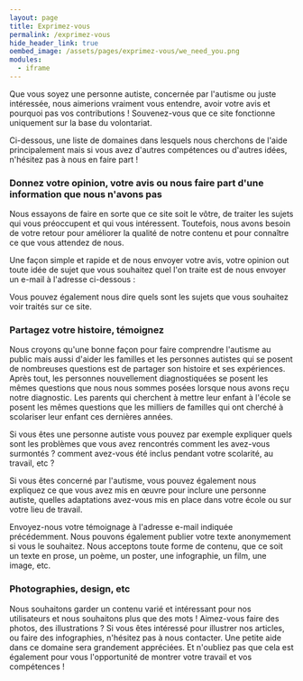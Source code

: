 ```yaml
---
layout: page
title: Exprimez-vous
permalink: /exprimez-vous
hide_header_link: true
oembed_image: /assets/pages/exprimez-vous/we_need_you.png
modules:
  - iframe
---
```



Que vous soyez une personne autiste, concernée par l'autisme ou juste intéressée, nous aimerions vraiment
vous entendre, avoir votre avis et pourquoi pas vos contributions&nbsp;!
Souvenez-vous que ce site fonctionne uniquement sur la base du volontariat.

Ci-dessous, une liste de domaines dans lesquels nous cherchons de l'aide principalement mais si
vous avez d'autres compétences ou d'autres idées, n'hésitez pas à nous en faire part&nbsp;!


<amp-img class="center" width="500" height="500" src="/assets/pages/exprimez-vous/we_need_you.png" alt="Nous avons besoin de vous !"></amp-img>

### Donnez votre opinion, votre avis ou nous faire part d'une information que nous n'avons pas

<a id="opinion"></a>

Nous essayons de faire en sorte que ce site soit le vôtre, de traiter les sujets
qui vous préoccupent et qui vous intéressent.
Toutefois, nous avons besoin de votre retour pour améliorer la qualité de notre contenu et pour 
connaître ce que vous attendez de nous.

Une façon simple et rapide et de nous envoyer votre avis, votre opinion out toute idée de sujet que vous souhaitez quel l'on
traite est de nous envoyer un e-mail à l'adresse ci-dessous&nbsp;:

<div class="center">
 <amp-iframe width="300" height="50" sandbox="allow-scripts allow-same-origin" src="/html/email.html"></amp-iframe>
</div>

Vous pouvez également nous dire quels sont les sujets que vous souhaitez voir traités sur ce site.


### Partagez votre histoire, témoignez

<a id="histoire"></a>

Nous croyons qu'une bonne façon pour faire comprendre l'autisme au public mais aussi d'aider les
familles et les personnes autistes qui se posent de nombreuses questions est
de partager son histoire et ses expériences.
Après tout, les personnes nouvellement diagnostiquées se posent les mêmes questions que nous nous sommes posées lorsque nous avons reçu notre diagnostic.
Les parents qui cherchent à mettre leur enfant à l'école se posent les mêmes questions que les milliers de familles
qui ont cherché à scolariser leur enfant ces dernières années.

Si vous êtes une personne autiste vous pouvez par exemple expliquer quels sont
les problèmes que vous avez rencontrés
comment les avez-vous surmontés&nbsp;? comment avez-vous été inclus pendant votre scolarité, au travail, etc&nbsp;?

Si vous êtes concerné par l'autisme, vous pouvez également nous expliquez ce que vous avez mis en œuvre pour inclure une personne autiste, quelles adaptations avez-vous mis en place dans votre école ou sur votre lieu de travail.

Envoyez-nous votre témoignage à l'adresse e-mail indiquée précédemment.
Nous pouvons également publier votre texte anonymement si vous le souhaitez. Nous acceptons toute forme de contenu, que ce soit un texte en prose, un poème, un poster, une infographie, un film, une image, etc.

### Photographies, design, etc

Nous souhaitons garder un contenu varié et intéressant pour nos utilisateurs et nous souhaitons plus que des mots&nbsp;!
Aimez-vous faire des photos, des illustrations&nbsp;?
Si vous êtes intéressé pour illustrer nos articles, ou faire des infographies, n'hésitez pas à nous contacter.
Une petite aide dans ce domaine sera grandement appréciées.
Et n'oubliez pas que cela est également pour vous l'opportunité de montrer votre travail et vos compétences&nbsp;!



